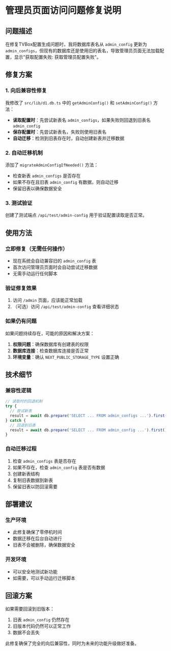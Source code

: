 # 管理员页面访问问题修复说明

## 问题描述
在修复TVBox配置生成问题时，我将数据库表名从 `admin_config` 更新为 `admin_configs`，但现有的数据库还是使用旧的表名，导致管理员页面无法加载配置，显示"获取配置失败: 获取管理员配置失败"。

## 修复方案

### 1. 向后兼容性修复
我修改了 `src/lib/d1.db.ts` 中的 `getAdminConfig()` 和 `setAdminConfig()` 方法：

- **读取配置时**：先尝试新表名 `admin_configs`，如果失败则回退到旧表名 `admin_config`
- **保存配置时**：先尝试新表名，失败则使用旧表名
- **自动迁移**：检测到旧表存在时，自动创建新表并迁移数据

### 2. 自动迁移机制
添加了 `migrateAdminConfigIfNeeded()` 方法：
- 检查新表 `admin_configs` 是否存在
- 如果不存在且旧表 `admin_config` 有数据，则自动迁移
- 保留旧表以确保数据安全

### 3. 测试验证
创建了测试端点 `/api/test/admin-config` 用于验证配置读取是否正常。

## 使用方法

### 立即修复（无需任何操作）
- 现在系统会自动兼容旧的 `admin_config` 表
- 首次访问管理员页面时会自动尝试迁移数据
- 无需手动运行任何脚本

### 验证修复效果
1. 访问 `/admin` 页面，应该能正常加载
2. （可选）访问 `/api/test/admin-config` 查看详细状态

### 如果仍有问题
如果问题持续存在，可能的原因和解决方案：

1. **权限问题**：确保数据库有创建表的权限
2. **数据库连接**：检查数据库连接是否正常
3. **环境变量**：确认 `NEXT_PUBLIC_STORAGE_TYPE` 设置正确

## 技术细节

### 兼容性逻辑
```typescript
// 读取时的回退机制
try {
  // 尝试新表
  result = await db.prepare('SELECT ... FROM admin_configs ...').first();
} catch {
  // 回退到旧表
  result = await db.prepare('SELECT ... FROM admin_config ...').first();
}
```

### 自动迁移过程
1. 检查 `admin_configs` 表是否存在
2. 如果不存在，检查 `admin_config` 表是否有数据
3. 创建新表结构
4. 复制旧表数据到新表
5. 保留旧表以防回滚需要

## 部署建议

### 生产环境
- 此修复确保了零停机时间
- 数据迁移在后台自动进行
- 旧表不会被删除，确保数据安全

### 开发环境  
- 可以安全地测试新功能
- 如需要，可以手动运行迁移脚本

## 回滚方案
如果需要回滚到旧版本：
1. 旧表 `admin_config` 仍然存在
2. 旧版本代码仍然可以正常工作
3. 数据不会丢失

此修复确保了完全的向后兼容性，同时为未来的功能升级做好准备。
